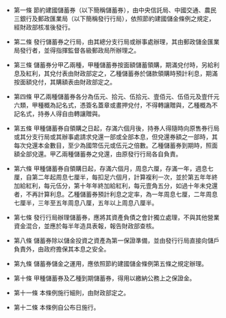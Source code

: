 * 第一條 節約建國儲蓄券（以下簡稱儲蓄券），由中央信託局、中國交通、農民三銀行及郵政匯業局（以下簡稱發行行局），依照節約建國儲金條例之規定，經財政部核准後發行。

* 第二條 發行儲蓄券之行局，由其總分支行局或辦事處辦理，其由郵政儲金匯業局發行者，並得指揮監督各級郵政局所辦理之。

* 第三條 儲蓄券分甲乙兩種，甲種儲蓄券按面額儲蓄領購，期滿兌付時，另給利息及紅利，其兌付表由財政部定之，乙種儲蓄券於儲款領購時預計利息，期滿按面額兌付，其購額表由財政部定之。

* 第四條 甲乙兩種儲蓄券各分為伍元、拾元、伍拾元、壹佰元、伍佰元及壹仟元六類，甲種概為記名式，憑簽名蓋章或畫押兌付，不得轉讓贈與，乙種概為不記名式，持券人得自由轉讓贈與。

* 第五條 甲種儲蓄券自領購之日起，存滿六個月後，持券人得隨時向原售券行局或其分支行局或其辦事處請求兌還一部或全部本息，但兌還券額之一部時，其每次兌還本金數目，至少為國幣伍元或伍元之倍數。乙種儲蓄券到期時，照面額全部兌還。甲乙兩種儲蓄券之兌還，由原發行行局各自負責。

* 第六條 甲種儲蓄券自領購日起，存滿六個月，周息六厘，存滿一年，週息七厘，自第二年起周息七厘半，每扣足六個月，計算複利一次，並於第五年年終加給紅利，每元伍分，第十年年終加給紅利，每元壹角五分，如過十年未兌還者，不再計算利息。乙種儲蓄券預計利息之定率，為一年周息七厘，二年周息七厘半，三年至五年周息八厘，五年以上周息八厘半。

* 第七條 發行行局辦理儲蓄券，應將其資產負債之會計獨立處理，不與其他營業資金混合，並應於每半年造具表報，報告財政部查核。

* 第八條 儲蓄券除以儲金投資之資產為第一保證準備，並由發行行局直接向儲戶負責外，由政府擔保其本息之安全。

* 第九條 儲蓄券儲金之運用，應依照節約建國儲金條例第五條之規定辦理。

* 第十條 甲種儲蓄券及乙種到期儲蓄券，得用以繳納公務上之保證金。

* 第十一條 本條例施行細則，由財政部定之。

* 第十二條 本條例自公布日施行。

